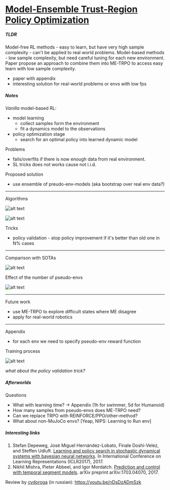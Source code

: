 # [Model-Ensemble Trust-Region Policy Optimization](https://arxiv.org/abs/1802.10592)

##### TLDR

Model-free RL methods - easy to learn, but have very high sample complexity - can't be applied to real world problems. Model-based methods - low sample complexity, but need careful tuning for each new environment. Paper propose an approach to combine them into ME-TRPO to access easy learn with low sample complexity.

- paper with appendix
- interesting solution for real-world problems or envs with low fps

##### Notes

*Vanilla* model-based RL:

- model learning
  - collect samples form the environment
  - fit a dynamics model to the observations
- policy optimization stage
  - search for an optimal policy into learned dynamic model

Problems

- fails/overfits if there is now enough data from real environment.
- SL tricks does not works cause not i.i.d.

Proposed solution

- use ensemble of preudo-env-models (aka bootstrap over real env data?)

---

Algorithms

![alt text](https://github.com/Scitator/papers/blob/master/papers/1802_me_trpo/a1.png)

![alt text](https://github.com/Scitator/papers/blob/master/papers/1802_me_trpo/a2.png)

Tricks

- policy validation - stop policy improvement if it's better than old one in N% cases

---

Comparison with SOTAs

![alt text](https://github.com/Scitator/papers/blob/master/papers/1802_me_trpo/f2.png)

Effect of the number of pseudo-envs

![alt text](https://github.com/Scitator/papers/blob/master/papers/1802_me_trpo/f4.png)

---

Future work

- use ME-TRPO to explore difficult states where ME disagree
- apply for real-world robotics

---

Appendix

- for each env we need to specify pseudo-env reward function

Training process

![alt text](https://github.com/Scitator/papers/blob/master/papers/1802_me_trpo/f5.png)

*what about the policy validation trick?*

##### Afterworlds

Questions

- What with learning time? -> Appendix (1h for swimmer, 5d for Humanoid)
- How many samples from pseudo-envs does ME-TRPO need?
- Can we replace TRPO with REINFORCE/PPO/other-method?
- What about non-MuJoCo envs? [Yeap, NIPS: Learning to Run env]

##### Interesting links

1. Stefan Depeweg, José Miguel Hernández-Lobato, Finale Doshi-Velez, and Steffen Udluft. [Learning and policy search in stochastic dynamical systems with bayesian neural networks](https://arxiv.org/abs/1605.07127). In International Conference on Learning Representations (ICLR2017), 2017.
2. Nikhil Mishra, Pieter Abbeel, and Igor Mordatch. [Prediction and control with temporal segment models](https://arxiv.org/abs/1703.04070). arXiv preprint arXiv:1703.04070, 2017.



Review by [cydoroga](tpg.cydoroga@gmail.com) (in russian): https://youtu.be/nDsDzADmSzk